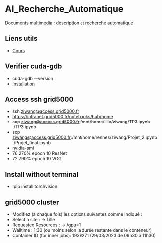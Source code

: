 # AI_Recherche_Automatique
Documents multimédia : description et recherche automatique

## Liens utils ##
- [Cours](http://gbgi9u07.imag.fr/doku.php)

## Verifier cuda-gdb ##
- cuda-gdb --version
- [Installation](https://developer.nvidia.com/nvidia-cuda-toolkit-12_2_0-developer-tools-mac-hosts#cuda-gdb)

## Access ssh grid5000
- ssh ziwang@access.grid5000.fr
- https://intranet.grid5000.fr/notebooks/hub/home 
- scp ziwang@access.grid5000.fr:/mnt/home/lille/ziwang/TP3.ipynb ./TP3.ipynb
- scp ziwang@access.grid5000.fr:/mnt/home/rennes/ziwang/Projet_2.ipynb ./Projet_final.ipynb
- nvidia-smi
- 76.270% epoch 10 ResNet
- 72.790% epoch 10 VGG 

## Install without terminal
- !pip install torchvision

## grid5000 cluster
- Modifiez (à chaque fois) les options suivantes comme indiqué :
- Select a site : → Lille
- Requested Resources : → /gpu=1
- Walltime : 1:30 (ou moins selon la durée restante dans le conteneur)
- Container ID (for inner jobs): 1939271 (29/03/2023 de 09h30 à 11h30)